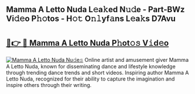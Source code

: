 ## Mamma A Letto Nuda L𝚎a𝚔ed N𝚞𝚍e - Part-BWz Vi𝚍𝚎o P𝚑𝚘tos - H𝚘𝚝 O𝚗𝚕yf𝚊ns L𝚎a𝚔s D7Avu

# <h2><a href="http://kf42zx5.oniu.top/?m=Mamma+A+Letto+Nuda">🔗👉 🔴 Mamma A Letto Nuda P𝚑ot𝚘𝚜 V𝚒d𝚎o</a></h2>

[![Mamma A Letto Nuda Nu𝚍e𝚜](https://i.imgur.com/0qMVB7G.gif)](http://kf42zx5.oniu.top/?m=Mamma+A+Letto+Nuda)
Online artist and amusement giver Mamma A Letto Nuda, known for disseminating dance and lifestyle knowledge through trending dance trends and short videos. Inspiring author Mamma A Letto Nuda, recognized for their ability to capture the imagination and inspire others through their writing.  
